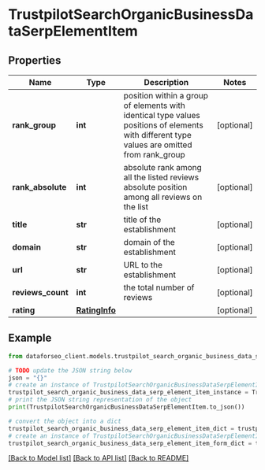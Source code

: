 # TrustpilotSearchOrganicBusinessDataSerpElementItem


## Properties

Name | Type | Description | Notes
------------ | ------------- | ------------- | -------------
**rank_group** | **int** | position within a group of elements with identical type values positions of elements with different type values are omitted from rank_group | [optional] 
**rank_absolute** | **int** | absolute rank among all the listed reviews absolute position among all reviews on the list | [optional] 
**title** | **str** | title of the establishment | [optional] 
**domain** | **str** | domain of the establishment | [optional] 
**url** | **str** | URL to the establishment | [optional] 
**reviews_count** | **int** | the total number of reviews | [optional] 
**rating** | [**RatingInfo**](RatingInfo.md) |  | [optional] 

## Example

```python
from dataforseo_client.models.trustpilot_search_organic_business_data_serp_element_item import TrustpilotSearchOrganicBusinessDataSerpElementItem

# TODO update the JSON string below
json = "{}"
# create an instance of TrustpilotSearchOrganicBusinessDataSerpElementItem from a JSON string
trustpilot_search_organic_business_data_serp_element_item_instance = TrustpilotSearchOrganicBusinessDataSerpElementItem.from_json(json)
# print the JSON string representation of the object
print(TrustpilotSearchOrganicBusinessDataSerpElementItem.to_json())

# convert the object into a dict
trustpilot_search_organic_business_data_serp_element_item_dict = trustpilot_search_organic_business_data_serp_element_item_instance.to_dict()
# create an instance of TrustpilotSearchOrganicBusinessDataSerpElementItem from a dict
trustpilot_search_organic_business_data_serp_element_item_form_dict = trustpilot_search_organic_business_data_serp_element_item.from_dict(trustpilot_search_organic_business_data_serp_element_item_dict)
```
[[Back to Model list]](../README.md#documentation-for-models) [[Back to API list]](../README.md#documentation-for-api-endpoints) [[Back to README]](../README.md)


